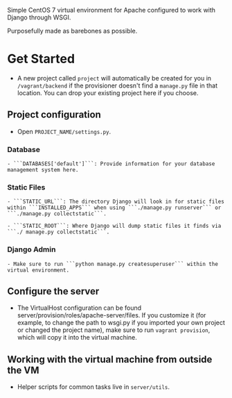 Simple CentOS 7 virtual environment for Apache configured to work with Django through WSGI.

Purposefully made as barebones as possible.

# Get Started

- A new project called ```project``` will automatically be created for you in ```/vagrant/backend``` if
the provisioner doesn't find a ```manage.py``` file in that location. You can drop your existing project here if you
choose.

## Project configuration

- Open ```PROJECT_NAME/settings.py```.

### Database ####

    - ```DATABASES['default']```: Provide information for your database management system here.

### Static Files ####

    - ```STATIC_URL```: The directory Django will look in for static files within ```INSTALLED_APPS``` when using ```./manage.py runserver``` or ```./manage.py collectstatic```.

    - ```STATIC_ROOT```: Where Django will dump static files it finds via ```./ manage.py collectstatic```.

### Django Admin ###

    - Make sure to run ```python manage.py createsuperuser``` within the virtual environment.

## Configure the server

- The VirtualHost configuration can be found server/provision/roles/apache-server/files. If you customize it (for example, to change the path to wsgi.py if you imported your own project or changed the project name), make sure to run ```vagrant provision```, which will copy it into the virtual machine.

## Working with the virtual machine from outside the VM

- Helper scripts for common tasks live in ```server/utils```.